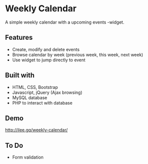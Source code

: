 # Weekly Calendar
A simple weekly calendar with a upcoming events -widget.

## Features
* Create, modify and delete events
* Browse calendar by week (previous week, this week, next week)
* Use widget to jump directly to event

## Built with
* HTML, CSS, Bootstrap
* Javascript, jQuery (Ajax browsing)
* MySQL database
* PHP to interact with database

## Demo
http://ilee.gq/weekly-calendar/

## To Do
* Form validation
